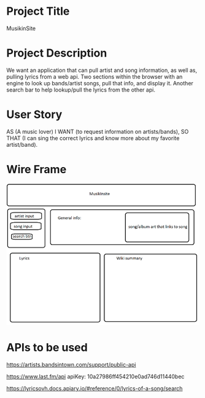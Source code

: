 # Project Title
MusikinSite





# Project Description
We want an application that can pull artist and song information, as well as, pulling lyrics from a web api. 
Two sections within the browser with an engine to look up bands/artist songs, pull that info, and display it. Another search bar to help lookup/pull the lyrics from the other api.



# User Story
AS (A music lover) I WANT (to request information on artists/bands), SO THAT (I can sing the correct lyrics and know more about my favorite artist/band).

# Wire Frame

![alt text](images/wireframe.png)

# APIs to be used
<!-- this Api will allow you to find local bands playing within the area  -->
https://artists.bandsintown.com/support/public-api


https://www.last.fm/api
apiKey: 10a27986ff454210e0ad746d11440bec

<!-- Main API that will be pulling the lyrics to our site based on the song we look up  -->
https://lyricsovh.docs.apiary.io/#reference/0/lyrics-of-a-song/search

